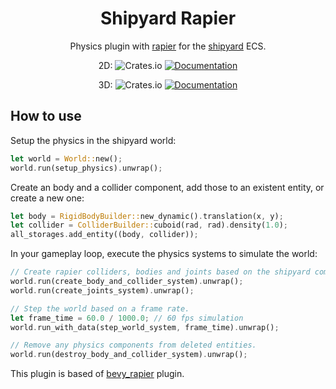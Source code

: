 <div align="center">

# Shipyard Rapier

Physics plugin with [rapier](https://github.com/dimforge/rapier) for the [shipyard](https://github.com/leudz/shipyard) ECS.

2D: ![Crates.io](https://img.shields.io/crates/v/shipyard_rapier2d)
[![Documentation](https://docs.rs/shipyard_rapier2d/badge.svg)](https://docs.rs/shipyard_rapier2d)

3D: ![Crates.io](https://img.shields.io/crates/v/shipyard_rapier3d)
[![Documentation](https://docs.rs/shipyard_rapier3d/badge.svg)](https://docs.rs/shipyard_rapier3d)

</div>

## How to use

Setup the physics in the shipyard world:
```rust
let world = World::new();
world.run(setup_physics).unwrap();
```

Create an body and a collider component, add those to an existent entity, or create a new one:
```rust
let body = RigidBodyBuilder::new_dynamic().translation(x, y);
let collider = ColliderBuilder::cuboid(rad, rad).density(1.0);
all_storages.add_entity((body, collider));
```

In your gameplay loop, execute the physics systems to simulate the world:
```rust
// Create rapier colliders, bodies and joints based on the shipyard components.
world.run(create_body_and_collider_system).unwrap();
world.run(create_joints_system).unwrap();

// Step the world based on a frame rate.
let frame_time = 60.0 / 1000.0; // 60 fps simulation
world.run_with_data(step_world_system, frame_time).unwrap();

// Remove any physics components from deleted entities.
world.run(destroy_body_and_collider_system).unwrap();
```

This plugin is based of [bevy_rapier](https://github.com/dimforge/bevy_rapier/) plugin.
